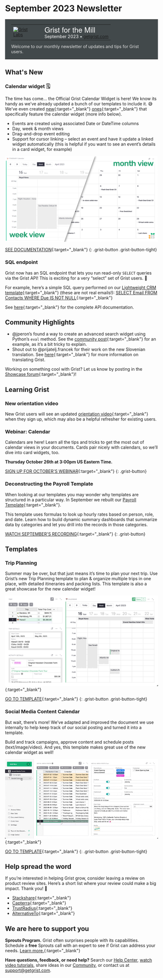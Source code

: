 # September 2023 Newsletter

<style>
  /* restore some poorly overridden defaults */
  .newsletter-header .table {
    background-color: initial;
    border: initial;
  }
  .newsletter-header .table > tbody > tr > td {
    padding: initial;
    border: initial;
    vertical-align: initial;
  }
  .newsletter-header img.header-img {
    padding: initial;
    max-width: initial;
    display: initial;
    padding: initial;
    line-height: initial;
    background-color: initial;
    border: initial;
    border-radius: initial;
    margin: initial;
  }

  /* copy newsletter styles, with a prefix for sufficient specificity */
  .newsletter-header .header {
    border: none;
    padding: 0;
    margin: 0;
  }
  .newsletter-header table > tbody > tr > td.header-image {
    width: 80px;
    padding-right: 16px;
  }
  .newsletter-header table > tbody > tr > td.header-text {
    background-color: #42494B;
    padding: 16px 20px;
  }
  .newsletter-header table.header-top {
    border: none;
    padding: 0;
    margin: 0;
    width: 100%;
  }
  .header-title {
    font-family: Helvetica Neue, Helvetica, Arial, sans-serif;
    font-size: 24px;
    line-height: 28px;
    color: #FFFFFF;
  }
  .header-month {
    color: #FFFFFF;
  }
  .header-welcome {
    margin-top: 12px;
    color: #FFFFFF;
  }
  .newsletter-summary {
    background-color: #e3fff5;
    margin: 0;
    padding: 10px;
  }
  .newsletter-summary-header {
    text-align: center;
    padding-bottom: 10px;
    border-bottom: 1px solid lightgrey;
  }
  .newsletter-summary ul {
    padding-left: 20px;
  }
  .newsletter-summary li {
    margin-bottom: 10px;
  }
  .newsletter-summary li p {
    margin: 0px
  }
</style>

<div class="newsletter-header">
<table class="header" cellpadding="0" cellspacing="0" border="0"><tr>
  <td class="header-text">
    <table class="header-top"><tr>
      <td class="header-image">
        <a href="https://www.getgrist.com">
          <img class="header-img" src="/images/newsletters/grist-labs.png" width="80" height="80" alt="Grist Labs" border="0">
        </a>
      </td>
      <td class="header-top-text">
        <div class="header-title">Grist for the Mill</div>
        <div class="header-month">September 2023
          &#8226; <a href="https://www.getgrist.com/">getgrist.com</a></div>
      </td>
    </tr></table>
    <div class="header-welcome" style="color: #e0e0e0;">
      Welcome to our monthly newsletter of updates and tips for Grist users.
    </div>
  </td>
</tr></table>
</div>

<!-- <div class="newsletter-summary row" markdown="1">

**In this Newsletter**
{: .newsletter-summary-header}

<div class="col-md-6" markdown="1">

* **Job Opportunity**

    We're looking for a Video Creator & Graphic Designer to join our team. Come work with us!

* **Grist CSV Viewer**

    Set free the CSV! This new tool gives your site's users Grist-powered CSV previewing.

* **AI Assistant Llama Support**

    Run local Llama models with the help of `llama2-cpp-python`. 🦙    

</div>

<div class="col-md-6" markdown="1">

* **`.grist` File Download Options**

    Reduce filesize by downloading without history, or make templates by downloading only a file's structure. 

* **File Importing Redesign**

    Improved support for importing multiple files/sheets and column mapping.

* **QR Code Custom Widget**

    Generate QR codes in a flash, right within Grist. 🤳

</div>

</div> -->

## What's New

### Calendar widget 🗓️

The time has come... the Official Grist Calendar Widget is here! We know its handy as we’ve already updated a bunch of our templates to include it. 😅 We’ve even created [new](https://templates.getgrist.com/ruCnQuXD25ok/Travel-Planning){:target="\_blank"} [ones](https://templates.getgrist.com/iPKJA6u6j5ur/Social-Media-Content-Calendar){:target="\_blank"} that specifically feature the calendar widget (more info below).

* Events are created using associated Date or DateTime columns 
* Day, week & month views
* Drag-and-drop event editing
* Support for cursor linking – select an event and have it update a linked widget automatically (this is helpful if you want to see an event’s details in a card widget, for example)

![Calendar widget screenshot](../images/newsletters/2023-09/calendar-widget.png)

[SEE DOCUMENTATION](https://support.getgrist.com/widget-calendar/){:target="\_blank"}
{: .grist-button .grist-button-tight}

### SQL endpoint

Grist now has an SQL endpoint that lets you run read-only `SELECT` queries via the Grist API! This is exciting for a very “select” set of Grist users. 🤠

For example, here’s a simple SQL query performed on our [Lightweight CRM template](https://templates.getgrist.com/doc/lightweight-crm){:target="\_blank"} (these are not real emails!): [SELECT Email FROM Contacts WHERE Due IS NOT NULL](https://templates.getgrist.com/api/docs/lightweight-crm/sql?q=SELECT%20Email%20FROM%20Contacts%20WHERE%20Due%20IS%20NOT%20NULL){:target="\_blank"}

See [here](https://support.getgrist.com/api/#tag/sql){:target="\_blank"} for the complete API documentation. 

## Community Highlights

* @jperon’s found a way to create an advanced search widget using Python’s `eval` method. See the [community post](https://community.getgrist.com/t/filter-by-formula/3212){:target="\_blank"} for an example, as it’s a bit tricky to explain.
* Shout out to @prijatelj.francek for their work on the new Slovenian translation. See [here](https://community.getgrist.com/t/translating-grist/2086){:target="\_blank"} for more information on translating Grist.

Working on something cool with Grist? Let us know by posting in the [Showcase forum](https://community.getgrist.com/c/showcase/8){:target="\_blank"}!

## Learning Grist

### New orientation video

New Grist users will see an updated [orientation video](https://youtu.be/56AieR9rpww){:target="\_blank"} when they sign up, which may also be a helpful refresher for existing users.

### Webinar: Calendar

Calendars are here! Learn all the tips and tricks to get the most out of calendar views in your documents. Cards pair nicely with calendars, so we’ll dive into card widgets, too.

**Thursday October 26th at 3:00pm US Eastern Time.**

[SIGN UP FOR OCTOBER'S WEBINAR](https://www.getgrist.com/webinars/calendars-and-cards-view/?utm_source=support-newsletter&utm_medium=internal&utm_campaign=build-webinar&utm_term=october-2023){:target="\_blank"}
{: .grist-button}

### Deconstructing the Payroll Template

When looking at our templates you may wonder why templates are structured in a particular way. In September we rebuilt our [Payroll Template](https://templates.getgrist.com/5pHLanQNThxk/Payroll){:target="\_blank"}.

This template uses formulas to look up hourly rates based on person, role, and date. Learn how to build dynamic summary dashboards that summarize data by categories and let you drill into the records in those categories.

[WATCH SEPTEMBER'S RECORDING](https://www.getgrist.com/webinars/webinar-payroll-template/){:target="\_blank"}
{: .grist-button}

## Templates

### Trip Planning

Summer may be over, but that just means it’s time to plan your next trip. Use Grist’s new Trip Planning template to plan & organize multiple trips in one place, with detailed itineraries and packing lists. This template is also a great showcase for the new calendar widget!

[![Trip Planning template screenshot](../images/newsletters/2023-09/trip-planner-template.png)](https://templates.getgrist.com/ruCnQuXD25ok/Travel-Planning){:target="\_blank"}

[GO TO TEMPLATE](https://templates.getgrist.com/ruCnQuXD25ok/Travel-Planning){:target="\_blank"}
{: .grist-button .grist-button-tight}

### Social Media Content Calendar

But wait, there’s more! We’ve adapted and improved the document we use internally to help keep track of our social posting and turned it into a template.

Build and track campaigns, approve content and schedule posts (text/image/video). And yes, this template makes great use of the new calendar widget as well!

[![Social Media Content Calendar template GIF](../images/newsletters/2023-09/content-calendar-template.gif)](https://templates.getgrist.com/iPKJA6u6j5ur/Social-Media-Content-Calendar){:target="\_blank"}

[GO TO TEMPLATE](https://templates.getgrist.com/iPKJA6u6j5ur/Social-Media-Content-Calendar){:target="\_blank"}
{: .grist-button .grist-button-tight}

## Help spread the word
If you’re interested in helping Grist grow, consider leaving a review on product review sites. Here’s a short list where your review could make a big impact. Thank you! 🙏

* [Stackshare](https://stackshare.io/getgrist){:target="\_blank"}
* [Capterra](https://www.capterra.com/p/232821/Grist/){:target="\_blank"}
* [TrustRadius](https://www.trustradius.com/products/grist/){:target="\_blank"}
* [AlternativeTo](https://alternativeto.net/software/grist/about/){:target="\_blank"}

## We are here to support you

**Sprouts Program.** Grist often surprises people with its capabilities. Schedule a **free** Sprouts call with an expert to see if Grist can address your needs. [Learn more.](https://www.getgrist.com/sprouts-program/){:target="\_blank"}

**Have questions, feedback, or need help?** Search our [Help Center](../index.md), [watch video
tutorials](https://www.youtube.com/channel/UCx0ioQrrC-bIrkmZ7ZULr0g/playlists), share ideas in our
[Community](https://community.getgrist.com), or contact us at <support@getgrist.com>.
